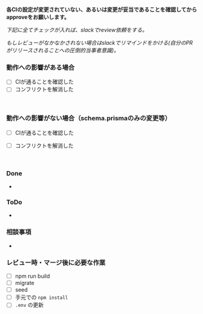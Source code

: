 **各CIの設定が変更されていない、あるいは変更が妥当であることを確認してからapproveをお願いします。**

*下記に全てチェックが入れば、slackでreview依頼をする。*

*もしレビューがなかなかされない場合はslackでリマインドをかける(自分のPRがリリースされることへの圧倒的当事者意識)。*

### 動作への影響がある場合
- [ ] CIが通ることを確認した
- [ ] コンフリクトを解消した

<br>

### 動作への影響がない場合（schema.prismaのみの変更等）
- [ ] CIが通ることを確認した
- [ ] コンフリクトを解消した


<br>

### Done

- 

### ToDo

- 

### 相談事項

- 


### レビュー時・マージ後に必要な作業

- [ ] npm run build
- [ ] migrate
- [ ] seed
- [ ] 手元での `npm install`
- [ ] `.env` の更新